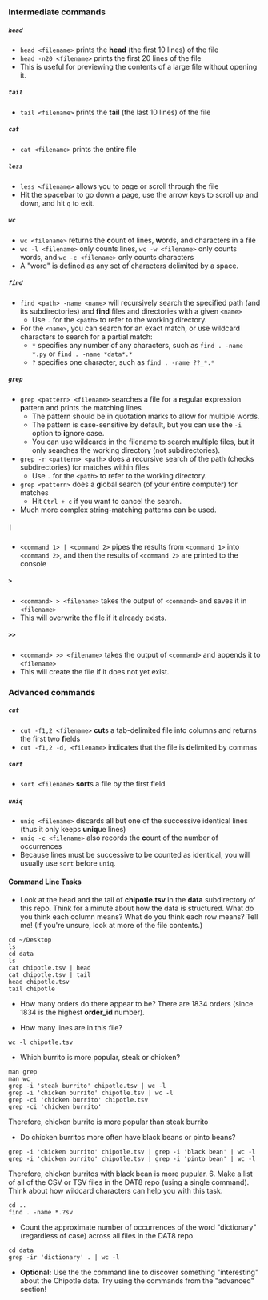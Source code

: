 
### Intermediate commands

##### `head`
* `head <filename>` prints the **head** (the first 10 lines) of the file
* `head -n20 <filename>` prints the first 20 lines of the file
* This is useful for previewing the contents of a large file without opening it.

##### `tail`
* `tail <filename>` prints the **tail** (the last 10 lines) of the file

##### `cat`
* `cat <filename>` prints the entire file

##### `less`
* `less <filename>` allows you to page or scroll through the file
* Hit the spacebar to go down a page, use the arrow keys to scroll up and down, and hit `q` to exit.

##### `wc`
* `wc <filename>` returns the **c**ount of lines, **w**ords, and characters in a file
* `wc -l <filename>` only counts lines, `wc -w <filename>` only counts words, and `wc -c <filename>` only counts characters
* A "word" is defined as any set of characters delimited by a space.

##### `find`
* `find <path> -name <name>` will recursively search the specified path (and its subdirectories) and **find** files and directories with a given `<name>`
    * Use `.` for the `<path>` to refer to the working directory.
* For the `<name>`, you can search for an exact match, or use wildcard characters to search for a partial match:
    * `*` specifies any number of any characters, such as `find . -name *.py` or `find . -name *data*.*`
    * `?` specifies one character, such as `find . -name ??_*.*`

##### `grep`
* `grep <pattern> <filename>` searches a file for a **r**egular **e**xpression **p**attern and prints the matching lines
    * The pattern should be in quotation marks to allow for multiple words.
    * The pattern is case-sensitive by default, but you can use the `-i` option to **i**gnore case.
    * You can use wildcards in the filename to search multiple files, but it only searches the working directory (not subdirectories).
* `grep -r <pattern> <path>` does a **r**ecursive search of the path (checks subdirectories) for matches within files
    * Use `.` for the `<path>` to refer to the working directory.
* `grep <pattern>` does a **g**lobal search (of your entire computer) for matches
    * Hit `Ctrl + c` if you want to cancel the search.
* Much more complex string-matching patterns can be used.

##### `|`
* `<command 1> | <command 2>` pipes the results from `<command 1>` into `<command 2>`, and then the results of `<command 2>` are printed to the console

##### `>`
* `<command> > <filename>` takes the output of `<command>` and saves it in `<filename>`
* This will overwrite the file if it already exists.

##### `>>`
* `<command> >> <filename>` takes the output of `<command>` and appends it to `<filename>`
* This will create the file if it does not yet exist.


### Advanced commands

##### `cut`
* `cut -f1,2 <filename>` **cut**s a tab-delimited file into columns and returns the first two **f**ields
* `cut -f1,2 -d, <filename>` indicates that the file is **d**elimited by commas

##### `sort`
* `sort <filename>` **sort**s a file by the first field

##### `uniq`
* `uniq <filename>` discards all but one of the successive identical lines (thus it only keeps **uniq**ue lines)
* `uniq -c <filename>` also records the **c**ount of the number of occurrences
* Because lines must be successive to be counted as identical, you will usually use `sort` before `uniq`.

#### Command Line Tasks
* Look at the head and the tail of **chipotle.tsv** in the **data** subdirectory of this repo. Think for a minute about how the data is structured. What do you think each column means? What do you think each row means? Tell me! (If you're unsure, look at more of the file contents.)
```
cd ~/Desktop
ls
cd data
ls
cat chipotle.tsv | head 
cat chipotle.tsv | tail
head chipotle.tsv
tail chipotle
```

* How many orders do there appear to be?
There are 1834 orders (since 1834 is the highest **order_id** number).

* How many lines are in this file?
```
wc -l chipotle.tsv
```
* Which burrito is more popular, steak or chicken?
```
man grep
man wc
grep -i 'steak burrito' chipotle.tsv | wc -l
grep -i 'chicken burrito' chipotle.tsv | wc -l
grep -ci 'chicken burrito' chipotle.tsv
grep -ci 'chicken burrito'
```
Therefore, chicken burrito is more popular than steak burrito
* Do chicken burritos more often have black beans or pinto beans?
```
grep -i 'chicken burrito' chipotle.tsv | grep -i 'black bean' | wc -l
grep -i 'chicken burrito' chipotle.tsv | grep -i 'pinto bean' | wc -l
```
Therefore, chicken burritos with black bean is more pupular. 
6. Make a list of all of the CSV or TSV files in the DAT8 repo (using a single command). Think about how wildcard characters can help you with this task.
```
cd ..
find . -name *.?sv
```
* Count the approximate number of occurrences of the word "dictionary" (regardless of case) across all files in the DAT8 repo.
```
cd data
grep -ir 'dictionary' . | wc -l
```
* **Optional:** Use the the command line to discover something "interesting" about the Chipotle data. Try using the commands from the "advanced" section!
